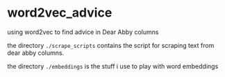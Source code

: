 # word2vec_advice
using word2vec to find advice in Dear Abby columns

the directory `./scrape_scripts` contains the script for scraping text from dear abby columns.

the directory `./embeddings` is the stuff i use to play with word embeddings
